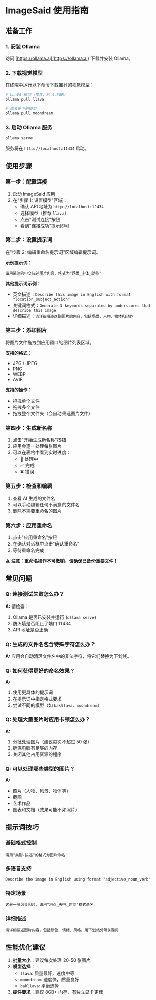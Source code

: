 # ImageSaid 使用指南

## 准备工作

### 1. 安装 Ollama

访问 [https://ollama.ai](https://ollama.ai) 下载并安装 Ollama。

### 2. 下载视觉模型

在终端中运行以下命令下载推荐的视觉模型：

```bash
# LLaVA 模型（推荐，约 4.5GB）
ollama pull llava

# 或者更小的模型
ollama pull moondream
```

### 3. 启动 Ollama 服务

```bash
ollama serve
```

服务将在 `http://localhost:11434` 启动。

## 使用步骤

### 第一步：配置连接

1. 启动 ImageSaid 应用
2. 在"步骤 1: 设置模型"区域：
   - 确认 API 地址为 `http://localhost:11434`
   - 选择模型（推荐 `llava`）
   - 点击"测试连接"按钮
   - 看到"连接成功"提示即可

### 第二步：设置提示词

在"步骤 2: 编辑重命名提示词"区域编辑提示词。

**示例提示词：**

```
请用简洁的中文描述图片内容，格式为"场景_主体_动作"
```

**其他提示词示例：**

- 英文描述：`Describe this image in English with format "location_subject_action"`
- 关键词格式：`Generate 3 keywords separated by underscores that describe this image`
- 详细描述：`请详细描述这张图片的内容，包括场景、人物、物体和动作`

### 第三步：添加图片

将图片文件拖拽到应用窗口的图片列表区域。

**支持的格式：**
- JPG / JPEG
- PNG
- WEBP
- AVIF

**支持的操作：**
- 拖拽单个文件
- 拖拽多个文件
- 拖拽整个文件夹（会自动筛选图片文件）

### 第四步：生成新名称

1. 点击"开始生成新名称"按钮
2. 应用会逐一处理每张图片
3. 可以在表格中看到实时进度：
   - 🔄 处理中
   - ✅ 完成
   - ❌ 错误

### 第五步：检查和编辑

1. 查看 AI 生成的文件名
2. 可以手动编辑任何不满意的文件名
3. 删除不需要重命名的图片

### 第六步：应用重命名

1. 点击"应用重命名"按钮
2. 在确认对话框中点击"确认重命名"
3. 等待重命名完成

⚠️ **注意：重命名操作不可撤销，请确保已备份重要文件！**

## 常见问题

### Q: 连接测试失败怎么办？

**A:** 请检查：
1. Ollama 是否已安装并运行 (`ollama serve`)
2. 防火墙是否阻止了端口 11434
3. API 地址是否正确

### Q: 生成的文件名包含特殊字符怎么办？

**A:** 应用会自动清理文件名中的非法字符，将它们替换为下划线。

### Q: 如何获得更好的命名效果？

**A:** 
1. 使用更具体的提示词
2. 在提示词中指定格式要求
3. 尝试不同的模型（如 `bakllava`、`moondream`）

### Q: 处理大量图片时应用卡顿怎么办？

**A:** 
1. 分批处理图片（建议每次不超过 50 张）
2. 确保电脑有足够的内存
3. 关闭其他占用资源的程序

### Q: 可以处理哪些类型的图片？

**A:** 
- 照片（人物、风景、物体等）
- 截图
- 艺术作品
- 图表和文档（效果可能不如照片）

## 提示词技巧

### 基础格式控制

```
请用"类别-描述"的格式为图片命名
```

### 多语言支持

```
Describe the image in English using format "adjective_noun_verb"
```

### 特定场景

```
这是一张风景照片，请用"地点_天气_时间"格式命名
```

### 详细描述

```
请详细描述图片内容，包括颜色、情绪、风格，用下划线分隔关键词
```

## 性能优化建议

1. **批量大小**：建议每次处理 20-50 张图片
2. **模型选择**：
   - `llava`: 质量最好，速度中等
   - `moondream`: 速度快，质量良好
   - `bakllava`: 平衡选择
3. **硬件要求**：建议 8GB+ 内存，有独立显卡更佳
